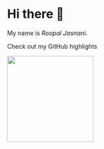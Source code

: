 # Hi there 👋

My name is _Roopal Jasnani_.

Check out my GitHub highlights

<img height="200em" src="https://github-readme-stats.vercel.app/api?show_icons=true&count_private=true&include_all_commits=true&username=roopaljasnani" />

<!--
**roopaljasnani/roopaljasnani** is a ✨ _special_ ✨ repository because its `README.md` (this file) appears on your GitHub profile.

Here are some ideas to get you started:

- 🔭 I’m currently working on ...
- 🌱 I’m currently learning ...
- 👯 I’m looking to collaborate on ...
- 🤔 I’m looking for help with ...
- 💬 Ask me about ...
- 📫 How to reach me: ...
- 😄 Pronouns: ...
- ⚡ Fun fact: ...
-->
